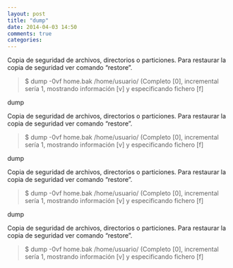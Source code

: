 ```yaml
---
layout: post
title: "dump"
date: 2014-04-03 14:50
comments: true
categories: 
---
```

Copia de seguridad de archivos, directorios o particiones. Para restaurar la copia de seguridad ver comando “restore”.

>$ dump -0vf home.bak /home/usuario/ (Completo [0], incremental sería 1, mostrando información [v] y especificando fichero [f]

dump 

Copia de seguridad de archivos, directorios o particiones. Para restaurar la copia de seguridad ver comando “restore”.

>$ dump -0vf home.bak /home/usuario/ (Completo [0], incremental sería 1, mostrando información [v] y especificando fichero [f]

dump 

Copia de seguridad de archivos, directorios o particiones. Para restaurar la copia de seguridad ver comando “restore”.

>$ dump -0vf home.bak /home/usuario/ (Completo [0], incremental sería 1, mostrando información [v] y especificando fichero [f]

dump 

Copia de seguridad de archivos, directorios o particiones. Para restaurar la copia de seguridad ver comando “restore”.

>$ dump -0vf home.bak /home/usuario/ (Completo [0], incremental sería 1, mostrando información [v] y especificando fichero [f]

